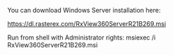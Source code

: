 You can download Windows Server installation here:

https://dl.rasterex.com/RxView360ServerR21B269.msi

Run from shell with Administrator rights:
msiexec /i RxView360ServerR21B269.msi
